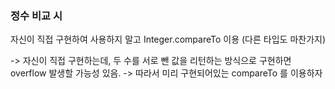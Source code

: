 ### 정수 비교 시

자신이 직접 구현하여 사용하지 말고 Integer.compareTo 이용 (다른 타입도 마찬가지)

-> 자신이 직접 구현하는데, 두 수를 서로 뺀 값을 리턴하는 방식으로 구현하면 overflow 발생할 가능성 있음.
-> 따라서 미리 구현되어있는 compareTo 를 이용하자

